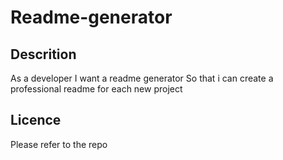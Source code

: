 # Readme-generator

## Descrition
As a developer
I want a readme generator
So that i can create a professional readme for each new project

## Licence
Please refer to the repo
